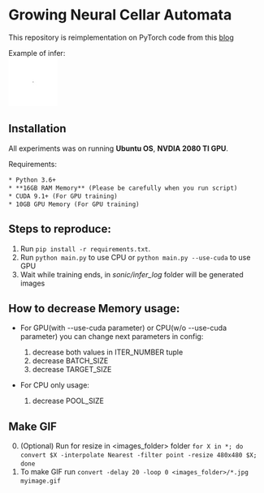 # Growing Neural Cellar Automata

This repository is reimplementation on PyTorch code from this [blog](https://distill.pub/2020/growing-ca/)


Example of infer:\
     ![Image of Sonic](examples/sonic.gif)

## Installation
All experiments was on running **Ubuntu OS**, **NVDIA 2080 TI GPU**.

Requirements:

    * Python 3.6+
    * **16GB RAM Memory** (Please be carefully when you run script)
    * CUDA 9.1+ (For GPU training)
    * 10GB GPU Memory (For GPU training) 
   
    
## Steps to reproduce:

1. Run `pip install -r requirements.txt`.   
2. Run `python main.py` to use CPU or  `python main.py --use-cuda` to use GPU
3. Wait while training ends, in *sonic/infer_log* folder will be generated images  

## How to decrease Memory usage:
* For GPU(with --use-cuda parameter) or CPU(w/o --use-cuda parameter) you can change next parameters in config:
    1. decrease both values in ITER_NUMBER tuple
    2. decrease BATCH_SIZE
    3. decrease TARGET_SIZE
    
* For CPU only usage:
    1. decrease POOL_SIZE 
## Make GIF

0. (Optional) Run for resize in <images_folder> folder `for X in *; do convert $X -interpolate Nearest -filter point -resize 480x480 $X; done`
1. To make GIF run `convert -delay 20 -loop 0 <images_folder>/*.jpg myimage.gif` 